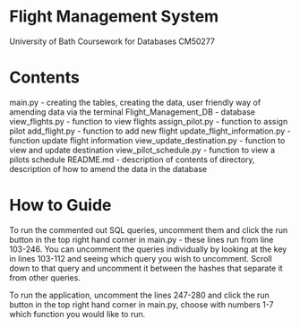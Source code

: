 # Flight Management System
University of Bath Coursework for Databases CM50277

# Contents
main.py - creating the tables, creating the data, user friendly way of amending data via the terminal
Flight_Management_DB - database
view_flights.py - function to view flights
assign_pilot.py - function to assign pilot
add_flight.py - function to add new flight
update_flight_information.py - function update flight information
view_update_destination.py - function to view and update destination
view_pilot_schedule.py - function to view a pilots schedule
README.md - description of contents of directory, description of how to amend the data in the database

# How to Guide
To run the commented out SQL queries, uncomment them and click the run button in the top right hand corner in main.py - these lines run from line 103-246. You can uncomment the queries individually by looking at the key in lines 103-112 and seeing which query you wish to uncomment. Scroll down to that query and uncomment it between the hashes that separate it from other queries.

To run the application, uncomment the lines 247-280 and click the run button in the top right hand corner in main.py, choose with numbers 1-7 which function you would like to run. 
